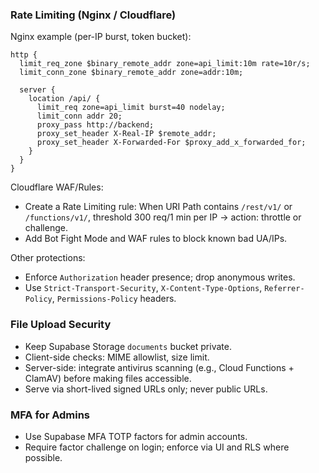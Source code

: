 ### Rate Limiting (Nginx / Cloudflare)

Nginx example (per-IP burst, token bucket):

```
http {
  limit_req_zone $binary_remote_addr zone=api_limit:10m rate=10r/s;
  limit_conn_zone $binary_remote_addr zone=addr:10m;

  server {
    location /api/ {
      limit_req zone=api_limit burst=40 nodelay;
      limit_conn addr 20;
      proxy_pass http://backend;
      proxy_set_header X-Real-IP $remote_addr;
      proxy_set_header X-Forwarded-For $proxy_add_x_forwarded_for;
    }
  }
}
```

Cloudflare WAF/Rules:
- Create a Rate Limiting rule: When URI Path contains `/rest/v1/` or `/functions/v1/`, threshold 300 req/1 min per IP → action: throttle or challenge.
- Add Bot Fight Mode and WAF rules to block known bad UA/IPs.

Other protections:
- Enforce `Authorization` header presence; drop anonymous writes.
- Use `Strict-Transport-Security`, `X-Content-Type-Options`, `Referrer-Policy`, `Permissions-Policy` headers.

### File Upload Security
- Keep Supabase Storage `documents` bucket private.
- Client-side checks: MIME allowlist, size limit.
- Server-side: integrate antivirus scanning (e.g., Cloud Functions + ClamAV) before making files accessible.
- Serve via short-lived signed URLs only; never public URLs.

### MFA for Admins
- Use Supabase MFA TOTP factors for admin accounts.
- Require factor challenge on login; enforce via UI and RLS where possible.


